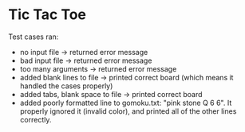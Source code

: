 # Tic Tac Toe

Test cases ran:
- no input file -> returned error message
- bad input file -> returned error message
- too many arguments -> returned error message
- added blank lines to file -> printed correct board (which means it handled the cases properly)
- added tabs, blank space to file -> printed correct board
- added poorly formatted line to gomoku.txt: "pink stone Q 6 6". It properly ignored it (invalid color), and 
printed all of the other lines correctly.

